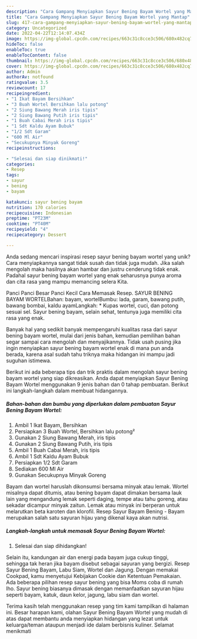 ```yaml
---
description: "Cara Gampang Menyiapkan Sayur Bening Bayam Wortel yang Mantap"
title: "Cara Gampang Menyiapkan Sayur Bening Bayam Wortel yang Mantap"
slug: 417-cara-gampang-menyiapkan-sayur-bening-bayam-wortel-yang-mantap
category: Uncategorized
date: 2022-04-22T12:14:07.434Z
image: https://img-global.cpcdn.com/recipes/663c31c8cce3c506/680x482cq70/sayur-bening-bayam-wortel-foto-resep-utama.jpg
hideToc: false
enableToc: true
enableTocContent: false
thumbnail: https://img-global.cpcdn.com/recipes/663c31c8cce3c506/680x482cq70/sayur-bening-bayam-wortel-foto-resep-utama.jpg
cover: https://img-global.cpcdn.com/recipes/663c31c8cce3c506/680x482cq70/sayur-bening-bayam-wortel-foto-resep-utama.jpg
author: Admin
authorAv: notfound
ratingvalue: 3.5
reviewcount: 17
recipeingredient:
- "1 Ikat Bayam Bersihkan"
- "3 Buah Wortel Bersihkan lalu potong"
- "2 Siung Bawang Merah iris tipis"
- "2 Siung Bawang Putih iris tipis"
- "1 Buah Cabai Merah iris tipis"
- "1 Sdt Kaldu Ayam Bubuk"
- "1/2 Sdt Garam"
- "600 Ml Air"
- "Secukupnya Minyak Goreng"
recipeinstructions:

- "Selesai dan siap dinikmati!"
categories:
- Resep
tags:
- sayur
- bening
- bayam

katakunci: sayur bening bayam 
nutrition: 170 calories
recipecuisine: Indonesian
preptime: "PT23M"
cooktime: "PT40M"
recipeyield: "4"
recipecategory: Dessert

---
```





Anda sedang mencari inspirasi resep sayur bening bayam wortel yang unik? Cara menyiapkannya sangat tidak susah dan tidak juga mudah. Jika salah mengolah maka hasilnya akan hambar dan justru cenderung tidak enak. Padahal sayur bening bayam wortel yang enak seharusnya punya aroma dan cita rasa yang mampu memancing selera Kita.





Panci Panci Besar Panci Kecil Cara Memasak Resep. SAYUR BENING BAYAM WORTELBahan: bayam, wortelBumbu: lada, garam, bawang putih, bawang bombai, kaldu ayamLangkah: * Kupas wortel, cuci, dan potong sesuai sel. Sayur bening bayam, selain sehat, tentunya juga memiliki cita rasa yang enak.

Banyak hal yang sedikit banyak mempengaruhi kualitas rasa dari sayur bening bayam wortel, mulai dari jenis bahan, kemudian pemilihan bahan segar sampai cara mengolah dan menyajikannya. Tidak usah pusing jika ingin menyiapkan sayur bening bayam wortel enak di mana pun anda berada, karena asal sudah tahu triknya maka hidangan ini mampu jadi suguhan istimewa.






Berikut ini ada beberapa tips dan trik praktis dalam mengolah sayur bening bayam wortel yang siap dikreasikan. Anda dapat menyiapkan Sayur Bening Bayam Wortel menggunakan 9 jenis bahan dan 0 tahap pembuatan. Berikut ini langkah-langkah dalam membuat hidangannya.

<!--inarticleads1-->

##### Bahan-bahan dan bumbu yang diperlukan dalam pembuatan Sayur Bening Bayam Wortel:

1. Ambil 1 Ikat Bayam, Bersihkan
1. Persiapkan 3 Buah Wortel, Bersihkan lalu potong²
1. Gunakan 2 Siung Bawang Merah, iris tipis
1. Gunakan 2 Siung Bawang Putih, iris tipis
1. Ambil 1 Buah Cabai Merah, iris tipis
1. Ambil 1 Sdt Kaldu Ayam Bubuk
1. Persiapkan 1/2 Sdt Garam
1. Sediakan 600 Ml Air
1. Gunakan Secukupnya Minyak Goreng


Bayam dan wortel haruslah dikonsumsi bersama minyak atau lemak. Wortel misalnya dapat ditumis, atau bening bayam dapat dimakan bersama lauk lain yang mengandung lemak seperti daging, tempe atau tahu goreng, atau sekadar dicampur minyak zaitun. Lemak atau minyak ini berperan untuk melarutkan beta karoten dan klorofil. Resep Sayur Bayam Bening - Bayam merupakan salah satu sayuran hijau yang dikenal kaya akan nutrisi. 

<!--inarticleads2-->

##### Langkah-langkah untuk memasak Sayur Bening Bayam Wortel:


1. Selesai dan siap dihidangkan!

Selain itu, kandungan air dan energi pada bayam juga cukup tinggi, sehingga tak heran jika bayam disebut sebagai sayuran yang bergizi. Resep Sayur Bening Bayam, Labu Siam, Wortel dan Jagung. Dengan memakai Cookpad, kamu menyetujui Kebijakan Cookie dan Ketentuan Pemakaian. Ada beberapa pilihan resep sayur bening yang bisa Moms coba di rumah lho. Sayur bening biasanya dimasak dengan memanfaatkan sayuran hijau seperti bayam, katuk, daun kelor, jagung, labu siam dan wortel. 

Terima kasih telah menggunakan resep yang tim kami tampilkan di halaman ini. Besar harapan kami, olahan Sayur Bening Bayam Wortel yang mudah di atas dapat membantu anda menyiapkan hidangan yang lezat untuk keluarga/teman ataupun menjadi ide dalam berbisnis kuliner. Selamat menikmati

